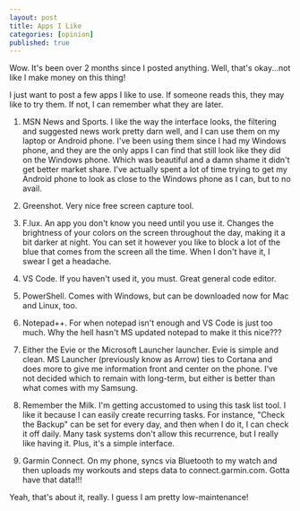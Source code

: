 ```yaml
---
layout: post
title: Apps I Like
categories: [opinion]
published: true
---
```


Wow.   It's been over 2 months since I posted anything.  Well, that's okay...not like I make money on this thing!

I just want to post a few apps I like to use.  If someone reads this, they may like to try them.  If not, I can remember what they are later.

1. MSN News and Sports.   I like the way the interface looks, the filtering and suggested news work pretty darn well, and I can use them on my laptop or Android phone.   I've been using them since I had my Windows phone, and they are the only apps I can find that still look like they did on the Windows phone.   Which was beautiful and a damn shame it didn't get better market share.  I've actually spent a lot of time trying to get my Android phone to look as close to the Windows phone as I can, but to no avail.

2. Greenshot.  Very nice free screen capture tool.

3. F.lux.  An app you don't know you need until you use it.  Changes the brightness of your colors on the screen throughout the day, making it a bit darker at night.  You can set it however you like to block a lot of the blue that comes from the screen all the time.  When I don't have it, I swear I get a headache.

4. VS Code.  If you haven't used it, you must.  Great general code editor.

5. PowerShell.   Comes with Windows, but can be downloaded now for Mac and Linux, too.  

6. Notepad++.  For when notepad isn't enough and VS Code is just too much.  Why the hell hasn't MS updated notepad to make it this nice???

7.  Either the Evie or the Microsoft Launcher launcher.   Evie is simple and clean.   MS Launcher (previously know as Arrow) ties to Cortana and does more to give me information front and center on the phone.  I've not decided which to remain with long-term, but either is better than what comes with my Samsung.  

8. Remember the Milk.   I'm getting accustomed to using this task list tool.   I like it because I can easily create recurring tasks.   For instance, "Check the Backup" can be set for every day, and then when I do it, I can check it off daily.  Many task systems don't allow this recurrence, but I really like having it.   Plus, it's a simple interface.

9. Garmin Connect.  On my phone, syncs via Bluetooth to my watch and then uploads my workouts and steps data to connect.garmin.com.  Gotta have that data!!!

Yeah, that's about it, really.  I guess I am pretty low-maintenance!